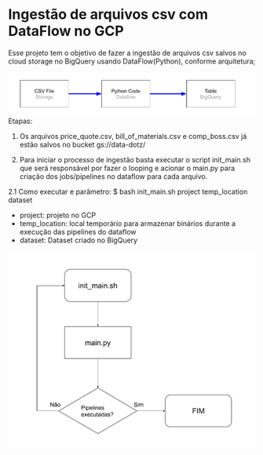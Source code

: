 # Ingestão de arquivos csv com DataFlow no GCP
Esse projeto tem o objetivo de fazer a ingestão de arquivos csv salvos no cloud storage no BigQuery usando DataFlow(Python),
conforme arquitetura;

![Alt text](img/Arquitetura.png?raw=true "Arquitetura")
Etapas:
1. Os arquivos price_quote.csv, bill_of_materials.csv e comp_boss.csv já estão salvos no bucket gs://data-dotz/

2. Para iniciar o processo de ingestão basta executar o script init_main.sh que será responsável por fazer o looping e acionar o main.py para criação dos jobs/pipelines no dataflow para cada arquivo.

2.1 Como executar e parâmetro: 
$ bash init_main.sh project temp_location dataset
  - project: projeto no GCP
  - temp_location: local temporário para armazenar binários durante a execução das pipelines do dataflow
  - dataset: Dataset criado no BigQuery

![Alt text](img/Fluxograma.png?raw=true "Solução")
